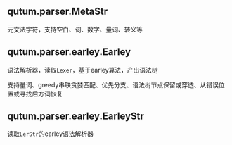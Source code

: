 <!--
Copyright 2008-2025 Qianyan Cai
Under the terms of the Creative Commons BY-SA 4.0 http://creativecommons.org/licenses/by-sa/4.0/deed.en
http://qutum.com  http://qutum.cn
-->

## qutum.parser.MetaStr

元文法字符，支持空白、词、数字、量词、转义等

## qutum.parser.earley.Earley

语法解析器，读取`Lexer`，基于earley算法，产出语法树

支持量词、greedy串联贪婪匹配、优先分支、语法树节点保留或穿透、从错误位置或寻找后方词恢复

## qutum.parser.earley.EarleyStr

读取`LerStr`的earley语法解析器
